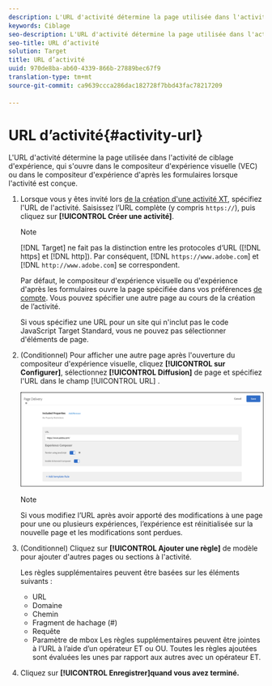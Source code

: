```yaml
---
description: L'URL d'activité détermine la page utilisée dans l'activité Ciblage d'expérience, qui s'ouvre dans le compositeur d'expérience visuelle (VEC) ou dans le compositeur d'expérience d'après les formulaires lorsque l'activité est conçue.
keywords: Ciblage
seo-description: L'URL d'activité détermine la page utilisée dans l'activité Ciblage d'expérience et qui s'ouvre dans le compositeur d'expérience visuelle d'Adobe Target ou dans le compositeur d'expérience d'après les formulaires lorsque l'activité est conçue.
seo-title: URL d’activité
solution: Target
title: URL d’activité
uuid: 970de8ba-ab60-4339-866b-27889bec67f9
translation-type: tm+mt
source-git-commit: ca9639ccca286dac182728f7bbd43fac78217209

---
```



# URL d’activité{#activity-url}

L&#39;URL d&#39;activité détermine la page utilisée dans l&#39;activité de ciblage d&#39;expérience, qui s&#39;ouvre dans le compositeur d&#39;expérience visuelle (VEC) ou dans le compositeur d&#39;expérience d&#39;après les formulaires lorsque l&#39;activité est conçue.

1. Lorsque vous y êtes invité lors [de la création d&#39;une activité XT](/help/c-activities/t-experience-target/t-xt-create/xt-create.md), spécifiez l&#39;URL de l&#39;activité. Saisissez l’URL complète (y compris `https://`), puis cliquez sur **[!UICONTROL Créer une activité]**.

   >[!NOTE]
   >
   >[!DNL Target] ne fait pas la distinction entre les protocoles d‘URL ([!DNL https] et [!DNL http]). Par conséquent, [!DNL `https://www.adobe.com`] et [!DNL `http://www.adobe.com`] se correspondent.
   >
   >Par défaut, le compositeur d&#39;expérience visuelle ou d&#39;expérience d&#39;après les formulaires ouvre la page spécifiée dans vos préférences [de compte](/help/administrating-target/r-target-account-preferences/target-account-preferences.md). Vous pouvez spécifier une autre page au cours de la création de l’activité.
   >
   >Si vous spécifiez une URL pour un site qui n&#39;inclut pas le code JavaScript Target Standard, vous ne pouvez pas sélectionner d&#39;éléments de page.

1. (Conditionnel) Pour afficher une autre page après l&#39;ouverture du compositeur d&#39;expérience visuelle, cliquez **[!UICONTROL sur Configurer]**, sélectionnez **[!UICONTROL Diffusion]** de page et spécifiez l&#39;URL dans le champ [!UICONTROL URL] .

   ![Boîte de dialogue Diffusion de page](/help/c-activities/t-experience-target/t-xt-create/assets/url-config-new.png)

   >[!NOTE]
   >
   >Si vous modifiez l’URL après avoir apporté des modifications à une page pour une ou plusieurs expériences, l’expérience est réinitialisée sur la nouvelle page et les modifications sont perdues.

1. (Conditionnel) Cliquez sur **[!UICONTROL Ajouter une règle]** de modèle pour ajouter d&#39;autres pages ou sections à l&#39;activité.

   Les règles supplémentaires peuvent être basées sur les éléments suivants :

   * URL
   * Domaine
   * Chemin
   * Fragment de hachage (#)
   * Requête
   * Paramètre de mbox
   Les règles supplémentaires peuvent être jointes à l’URL à l’aide d’un opérateur ET ou OU. Toutes les règles ajoutées sont évaluées les unes par rapport aux autres avec un opérateur ET.

1. Cliquez sur **[!UICONTROL Enregistrer]quand vous avez terminé.**